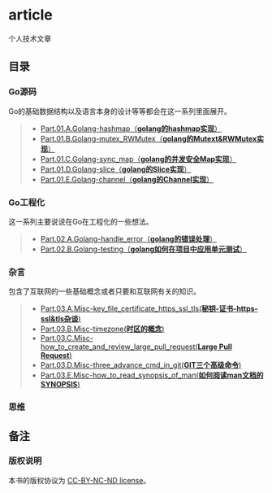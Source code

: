 # article
个人技术文章

## 目录
### Go源码
Go的基础数据结构以及语言本身的设计等等都会在这一系列里面展开。

> - [Part.01.A.Golang-hashmap（**golang的hashmap实现**）](./golang/Part.01.A.Golang-hashmap.md)
> - [Part.01.B.Golang-mutex_RWMutex（**golang的Mutext&RWMutex实现**）](./golang/Part.01.B.Golang-mutex_RWMutex.md)
> - [Part.01.C.Golang-sync_map（**golang的并发安全Map实现**）](./golang/Part.01.C.Golang-sync_map.md)
> - [Part.01.D.Golang-slice（**golang的Slice实现**）](./golang/Part.01.D.Golang-slice.md)
> - [Part.01.E.Golang-channel（**golang的Channel实现**）](./golang/Part.01.E.Golang-channel.md)

### Go工程化
这一系列主要说说在Go在工程化的一些想法。

> - [Part.02.A.Golang-handle_error（**golang的错误处理**）](./golang/Part.02.A.Golang-handle_error.md)
> - [Part.02.B.Golang-testing（**golang如何在项目中应用单元测试**）](./golang/Part.02.B.Golang-testing.md)

### 杂言
包含了互联网的一些基础概念或者只要和互联网有关的知识。

> - [Part.03.A.Misc-key_file_certificate_https_ssl_tls(**秘钥-证书-https-ssl&tls杂谈**)](./misc/Part.03.A.Misc-key_file_certificate_https_ssl_tls.md)
> - [Part.03.B.Misc-timezone(**时区的概念**)](./misc/Part.03.B.Misc-timezone.md)
> - [Part.03.C.Misc-how_to_create_and_review_large_pull_request(**Large Pull Request**)](./misc/Part.03.C.Misc-how_to_create_and_review_large_pull_request.md)
> - [Part.03.D.Misc-three_advance_cmd_in_git(**GIT三个高级命令**)](./misc/Part.03.D.Misc-three_advance_cmd_in_git.md)
> - [Part.03.E.Misc-how_to_read_synopsis_of_man(**如何阅读man文档的SYNOPSIS**)](./misc/Part.03.E.Misc-how_to_read_synopsis_of_man.md)

### 思维

## 备注
### 版权说明
本书的版权协议为 [CC-BY-NC-ND license](https://creativecommons.org/licenses/by-nc-nd/3.0/deed.zh)。
